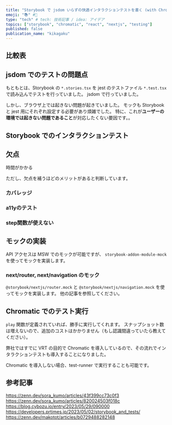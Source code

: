 ```yaml
---
title: "Storybook で jsdom いらずの快適インタラクションテストを書く (with Chromatic)"
emoji: "📚" #🧪
type: "tech" # tech: 技術記事 / idea: アイデア
topics: ["storybook", "chromatic", "react", "nextjs", "testing"]
published: false
publication_name: "kikagaku"
---
```


## 比較表

## jsdom でのテストの問題点

もともとは、Storybook の `*.stories.tsx` を jest のテストファイル `*.test.tsx` で読み込んでテストを行っていました。 jsdom で行っていました。

しかし、ブラウザ上では起きない問題が起きていました。
モックも Storybook と jest 用にそれぞれ設定する必要があり煩雑でした。
特に、これが**ユーザーの環境では起きない問題であること**が対応したくない要因です。。

## Storybook でのインタラクションテスト

## 欠点

時間がかかる

ただし、欠点を補うほどのメリットがあると判断しています。

### カバレッジ
### a11yのテスト
### step関数が使えない

## モックの実装

API アクセスは MSW でのモックが可能ですが、
`storybook-addon-module-mock` を使ってモックを実装します。

### next/router, next/navigation のモック

`@storybook/nextjs/router.mock` と `@storybook/nextjs/navigation.mock` を使ってモックを実装します。
他の記事を参照してください。

## Chromatic でのテスト実行

`play` 関数が定義されていれば、勝手に実行してくれます。
スナップショット数は増えないので、追加のコストはかかりません（もし認識間違っていたら教えてください）。

弊社ではすでに VRT の目的で Chromatic を導入しているので、その流れでインタラクションテストも導入することになりました。

Chromatic を導入しない場合、test-runner で実行することも可能です。

## 参考記事

https://zenn.dev/sora_kumo/articles/43f399cc73c0f3
https://zenn.dev/sora_kumo/articles/820024503f018c
https://blog.cybozu.io/entry/2023/05/29/090000
https://developers.prtimes.jp/2023/05/02/storybook_and_tests/
https://zenn.dev/makotot/articles/b0729488282148
